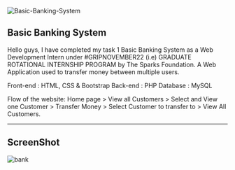 ![Basic-Banking-System](https://socialify.git.ci/JPraj902/Basic-Banking-System/image?font=Raleway&forks=1&issues=1&language=1&name=1&owner=1&pattern=Solid&pulls=1&stargazers=1&theme=Dark)
## Basic Banking System
Hello guys, I have completed my task 1 Basic Banking System as a Web Development Intern under #GRIPNOVEMBER22 (i.e) GRADUATE ROTATIONAL INTERNSHIP PROGRAM by The Sparks Foundation. A Web Application used to transfer money between multiple users.

Front-end : HTML, CSS & Bootstrap Back-end : PHP Database : MySQL

Flow of the website: Home page > View all Customers > Select and View one Customer > Transfer Money > Select Customer to transfer to > View All Customers.
<hr>

## ScreenShot

![bank](https://user-images.githubusercontent.com/96952182/208395056-307272c0-4d3f-4dbf-876b-f5e55e305768.jpg)
